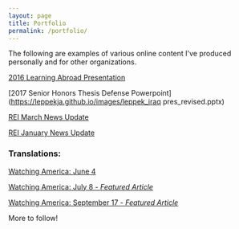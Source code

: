 ```yaml
---
layout: page
title: Portfolio
permalink: /portfolio/
---
```

The following are examples of various online content I've produced personally and for other organizations.

[2016 Learning Abroad Presentation](https://www.youtube.com/watch?v=uneK7iSBot4)



[2017 Senior Honors Thesis Defense Powerpoint](https://leppekja.github.io/images/leppek_iraq pres_revised.pptx)



[REI March News Update](https://reicenter.org/about/news/2017-rei-projects-across-michigan)



[REI January News Update](https://reicenter.org/about/news/apply-to-the-2017-innovation-fellows-program)


### Translations:

[Watching America: June 4](http://watchingamerica.com/WA/2017/06/23/america-is-the-renegade/)

[Watching America: July 8 - *Featured Article*](http://watchingamerica.com/WA/2017/07/08/the-new-american-strategy-pay-up/)

[Watching America: September 17 - *Featured Article*](http://watchingamerica.com/WA/2017/09/17/the-alleged-occupation-this-is-americas-position/)

More to follow!
